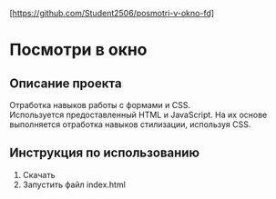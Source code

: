 [https://github.com/Student2506/posmotri-v-okno-fd]

# Посмотри в окно  
  
## Описание проекта  
Отработка навыков работы с формами и CSS.  
Используется предоставленный HTML и JavaScript. На их основе выполняется отработка навыков стилизации, используя CSS.  
  
## Инструкция по использованию  
1. Скачать  
2. Запустить файл index.html  
